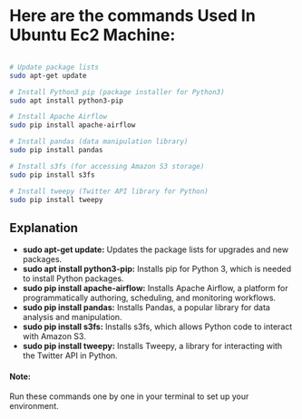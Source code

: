 # Here are the commands Used In Ubuntu Ec2 Machine:
```bash

# Update package lists
sudo apt-get update

# Install Python3 pip (package installer for Python3)
sudo apt install python3-pip

# Install Apache Airflow
sudo pip install apache-airflow

# Install pandas (data manipulation library)
sudo pip install pandas

# Install s3fs (for accessing Amazon S3 storage)
sudo pip install s3fs

# Install tweepy (Twitter API library for Python)
sudo pip install tweepy

```

## Explanation
- **sudo apt-get update:** Updates the package lists for upgrades and new packages.
- **sudo apt install python3-pip:** Installs pip for Python 3, which is needed to install Python packages.
- **sudo pip install apache-airflow:** Installs Apache Airflow, a platform for programmatically authoring, scheduling, and monitoring workflows.
- **sudo pip install pandas:** Installs Pandas, a popular library for data analysis and manipulation.
- **sudo pip install s3fs:** Installs s3fs, which allows Python code to interact with Amazon S3.
- **sudo pip install tweepy:** Installs Tweepy, a library for interacting with the Twitter API in Python.

 #### Note:
  Run these commands one by one in your terminal to set up your environment.







